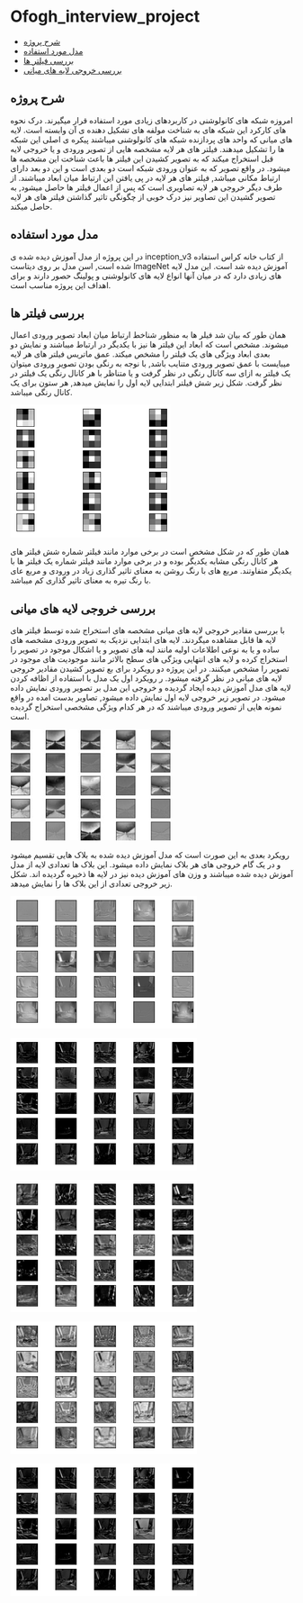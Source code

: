 

# Ofogh_interview_project
- [شرح پروژه](#شرح_پروژه)
- [مدل مورد استفاده](مدل_مورد_استفاده)
- [بررسی فیلتر ها](#بررسی_فیلتر_ها)
- [بررسی خروجی لایه های میانی](#بررسی_خروجی_لایه_های_میانی)
## شرح پروژه 
امروزه شبکه های کانولوشنی در کاربردهای زیادی مورد استفاده قرار میگیرند. درک نحوه های کارکرد این شبکه های به شناخت مولفه های تشکیل دهنده ی آن وابسته است.
لایه های میانی که واحد های پردازنده شبکه های کانولوشنی میباشند پیکره ی اصلی این شبکه ها را تشکیل میدهند. فیلتر های هر لایه مشخصه هایی از تصویر ورودی و یا خروجی لایه قبل استخراج میکند که به تصویر کشیدن این فیلتر ها باعث شناخت این مشخصه ها میشود. در واقع تصویر که به عنوان ورودی شبکه است دو بعدی است و این دو بعد دارای ارتباط مکانی میباشد, فیلتر های هر لایه در پی یافتن این ارتباط میان ابعاد میباشند.
از طرف دیگر خروجی هر لایه تصاویری است که پس از اعمال فیلتر ها حاصل میشود, به تصویر گشیدن این تصاویر نیز درک خوبی از چگونگی تاثیر گذاشتن فیلتر های هر لایه حاصل میکند.
## مدل مورد استفاده
در این پروژه از مدل آموزش دیده شده ی inception_v3 از کتاب خانه کراس استفاده شده است, اسن مدل بر روی دیتاست ImageNet آموزش دیده شد است.
این مدل لایه های زیادی دارد که در میان آنها انواع لایه های کانولوشنی و پولینگ حصور دارند و برای اهداف این پروژه مناسب است.


## بررسی فیلتر ها
همان طور که بیان شد فیلر ها به منظور شناخط ارتباط میان ابعاد تصویر ورودی اعمال میشوند. مشخص است که ابعاد این فیلتر ها نیز با یکدیگر در ارتباط میباشند و نمایش دو بعدی ابعاد ویژگی های یک فیلتر را مشخص میکتد.
عمق ماتریس فیلتر های هر لایه میبایست با عمق تصویر ورودی متنایب باشد, با نوجه به رنگی بودن تصویر ورودی میتوان یک فیلتر به ازای سه کانال رنگی در نظر گرفت و یا متناظر با هر کانال رنگی یک فیلتر در نظر گرفت.
شکل زیر شش فیلتر ابتدایی لایه اول را نمایش میدهد, هر ستون برای یک کانال رنگی میباشد.

![download](download.png)

همان طور که در شکل مشخص است در برخی موارد مانند فیلتر شماره شش فیلتر های هر کانال رنگی مشابه یکدیگر بوده و در برخی موارد مانند فیلتر شماره یک فیلتر ها با یکدیگر متفاوتند.
مربع های با رنگ روشن به معنای تاثیر گذاری زیاد در ورودی و مربع عای با رنگ تیره به معنای تاثیر گذاری کم میباشد.


## بررسی خروجی لایه های میانی
با بررسی مقادیر خروجی لایه های میانی مشخصه های استخراج شده توسط فیلتر های لایه ها قابل مشاهده میگردند. 
لایه های ابتدایی نزدیک به تصویر ورودی مشخصه های ساده و یا به نوعی اطلاعات اولیه مانند لبه های تصویر و یا اشکال موجود در تصویر را استخراج کرده و لایه های انتهایی ویژگی های سطح بالاتر مانند موجودیت های موجود در تصویر را مشخص میکنند.
در این پروژه دو رویکرد برای بع تصویر کشیدن مقادیر خروجی لایه های میانی در نظر گرفته میشود.
ر رویکرد اول یک مدل با استفاده از اظافه کردن لایه های مدل آموزش دیده ایجاد گردیده و خروجی این مدل بر تصویر ورودی نمایش داده میشود.
در تصویر زیر خروجی لایه اول نمایش داده میشود, تصاویر بدست امده در واقع نمونه هایی از تصویر ورودی میباشند که در هر کدام ویژگی مشخصی استخراج گردیده است.

![dl](dl.jpg)

رویکرد بعدی به این صورت است که مدل آموزش دیده شده به بلاک هایی تقسیم میشود و در یک گام خروجی های هر بلاک نمایش داده میشود. این بلاک ها تعدادی لایه از مدل آموزش دیده شده میباشند و وزن های آموزش دیده نیز در لایه ها ذخیره گردیده اند.
شکل زیر خروجی تعدادی از این بلاک ها را نمایش میدهد.

![FM(2)](FM(2).png)

![FM(3)](FM(3).png)

![FM(4)](FM(4).png)

![FM(5)](FM(5).png)

![FM(6)](FM(6).png)
